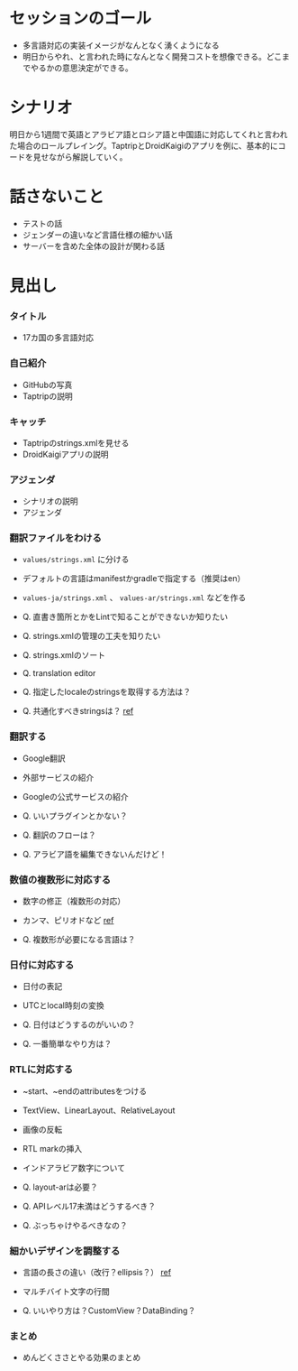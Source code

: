 # セッションのゴール
* 多言語対応の実装イメージがなんとなく湧くようになる
* 明日からやれ、と言われた時になんとなく開発コストを想像できる。どこまでやるかの意思決定ができる。

# シナリオ
明日から1週間で英語とアラビア語とロシア語と中国語に対応してくれと言われた場合のロールプレイング。TaptripとDroidKaigiのアプリを例に、基本的にコードを見せながら解説していく。


# 話さないこと
* テストの話
* ジェンダーの違いなど言語仕様の細かい話
* サーバーを含めた全体の設計が関わる話


# 見出し

### タイトル
* 17カ国の多言語対応


### 自己紹介
* GitHubの写真
* Taptripの説明


### キャッチ
* Taptripのstrings.xmlを見せる
* DroidKaigiアプリの説明


### アジェンダ
* シナリオの説明
* アジェンダ


### 翻訳ファイルをわける
* `values/strings.xml` に分ける
* デフォルトの言語はmanifestかgradleで指定する（推奨はen）
* `values-ja/strings.xml` 、 `values-ar/strings.xml` などを作る

* Q. 直書き箇所とかをLintで知ることができないか知りたい
* Q. strings.xmlの管理の工夫を知りたい
* Q. strings.xmlのソート
* Q. translation editor
* Q. 指定したlocaleのstringsを取得する方法は？
* Q. 共通化すべきstringsは？ [ref](http://qiita.com/eggmobile/items/95062a44dba3d63d43da)


### 翻訳する
* Google翻訳
* 外部サービスの紹介
* Googleの公式サービスの紹介

* Q. いいプラグインとかない？
* Q. 翻訳のフローは？
* Q. アラビア語を編集できないんだけど！


### 数値の複数形に対応する
* 数字の修正（複数形の対応）
* カンマ、ピリオドなど [ref](http://qiita.com/aqubi/items/36e24c2896321cd6df0f)

* Q. 複数形が必要になる言語は？


### 日付に対応する
* 日付の表記
* UTCとlocal時刻の変換

* Q. 日付はどうするのがいいの？
* Q. 一番簡単なやり方は？


### RTLに対応する
* ~start、~endのattributesをつける
* TextView、LinearLayout、RelativeLayout
* 画像の反転
* RTL markの挿入
* インドアラビア数字について

* Q. layout-arは必要？
* Q. APIレベル17未満はどうするべき？
* Q. ぶっちゃけやるべきなの？


### 細かいデザインを調整する
* 言語の長さの違い（改行？ellipsis？） [ref](http://qiita.com/hachi8833/items/4666638e930de65dcdef)
* マルチバイト文字の行間

* Q. いいやり方は？CustomView？DataBinding？


### まとめ
* めんどくささとやる効果のまとめ
